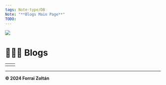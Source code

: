 ```yaml
---
tags: Note-type/DB
Note: "**Blogs Main Page**"
TODO:
---
```

![](Navigation-Bar)

# 👩🏼‍💻 Blogs

|     |     | 
| --- | --- |
|     |     |

***
**© 2024 Forrai Zoltán**
